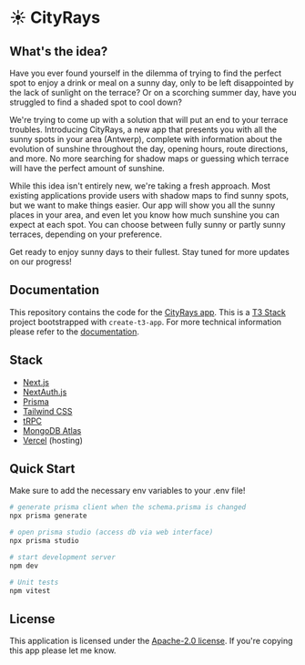 # ☀️ CityRays

## What's the idea?

Have you ever found yourself in the dilemma of trying to find the perfect spot to enjoy a drink or meal on a sunny day, only to be left disappointed by the lack of sunlight on the terrace? Or on a scorching summer day, have you struggled to find a shaded spot to cool down?

We're trying to come up with a solution that will put an end to your terrace troubles. Introducing CityRays, a new app that presents you with all the sunny spots in your area (Antwerp), complete with information about the evolution of sunshine throughout the day, opening hours, route directions, and more. No more searching for shadow maps or guessing which terrace will have the perfect amount of sunshine.

While this idea isn't entirely new, we're taking a fresh approach. Most existing applications provide users with shadow maps to find sunny spots, but we want to make things easier. Our app will show you all the sunny places in your area, and even let you know how much sunshine you can expect at each spot. You can choose between fully sunny or partly sunny terraces, depending on your preference.

Get ready to enjoy sunny days to their fullest. Stay tuned for more updates on our progress!

## Documentation

This repository contains the code for the [CityRays app](https://cityrays.vercel.app/). This is a [T3 Stack](https://create.t3.gg/) project bootstrapped with `create-t3-app`. For more technical information please refer to the [documentation](./docs/GUIDELINES.md).

## Stack

- [Next.js](https://nextjs.org)
- [NextAuth.js](https://next-auth.js.org)
- [Prisma](https://prisma.io)
- [Tailwind CSS](https://tailwindcss.com)
- [tRPC](https://trpc.io)
- [MongoDB Atlas](https://www.mongodb.com/cloud/atlas)
- [Vercel](https://vercel.com) (hosting)

## Quick Start

Make sure to add the necessary env variables to your .env file!

```bash
# generate prisma client when the schema.prisma is changed
npx prisma generate

# open prisma studio (access db via web interface)
npx prisma studio

# start development server
npm dev

# Unit tests
npm vitest
```

## License

This application is licensed under the [Apache-2.0 license](apache.org/licenses/LICENSE-2.0). If you're copying this app please let me know.
